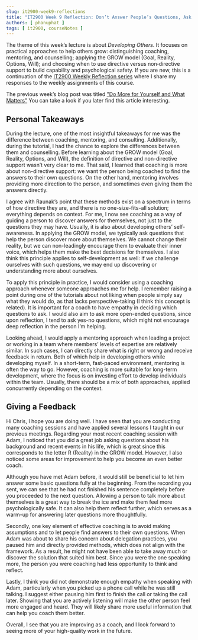 ```yaml
---
slug: it2900-week9-reflections
title: "IT2900 Week 9 Reflection: Don’t Answer People’s Questions, Ask Them Back"
authors: [ phanuphat ]
tags: [ it2900, courseNotes ]
---
```


The theme of this week’s lecture is about _Developing Others_. It focuses on practical approaches to help others grow: distinguishing coaching, mentoring, and counselling; applying the GROW model (Goal, Reality, Options, Will); and choosing when to use directive versus non‑directive support to build capability and psychological safety. <!--truncate--> If you are new, this is a continuation of the [IT2900 Weekly Reflection series](/blog/tags/it2900) where I share my responses to the weekly assignments of this course.

The previous week’s blog post was titled ["Do More for Yourself and What Matters"](/blog/it2900-week8-reflections/) You can take a look if you later find this article interesting.

## Personal Takeaways

During the lecture, one of the most insightful takeaways for me was the difference between coaching, mentoring, and consulting. Additionally, during the tutorial, I had the chance to explore the differences between them and counselling. Before learning about the GROW model (Goal, Reality, Options, and Will), the definition of directive and non-directive support wasn’t very clear to me. That said, I learned that coaching is more about non-directive support: we want the person being coached to find the answers to their own questions. On the other hand, mentoring involves providing more direction to the person, and sometimes even giving them the answers directly.

I agree with Raunak’s point that these methods exist on a spectrum in terms of how directive they are, and there is no one-size-fits-all solution; everything depends on context. For me, I now see coaching as a way of guiding a person to discover answers for themselves, not just to the questions they may have. Usually, it is also about developing others’ self-awareness. In applying the GROW model, we typically ask questions that help the person discover more about themselves. We cannot change their reality, but we can non-leadingly encourage them to evaluate their inner voice, which helps them make the best decisions for themselves. I also think this principle applies to self-development as well: if we challenge ourselves with such questions, we may end up discovering or understanding more about ourselves.

To apply this principle in practice, I would consider using a coaching approach whenever someone approaches me for help. I remember raising a point during one of the tutorials about not liking when people simply say what they would do, as that lacks perspective-taking (I think this concept is related). It is important for a coach to have empathy in deciding which questions to ask. I would also aim to ask more open-ended questions, since upon reflection, I tend to ask yes-no questions, which might not encourage deep reflection in the person I’m helping.

Looking ahead, I would apply a mentoring approach when leading a project or working in a team where members’ levels of expertise are relatively similar. In such cases, I can directly share what is right or wrong and receive feedback in return. Both of which help in developing others while developing myself. In a short-term, fast-paced environment, mentoring is often the way to go. However, coaching is more suitable for long-term development, where the focus is on investing effort to develop individuals within the team. Usually, there should be a mix of both approaches, applied concurrently depending on the context.

## Giving a Feedback

Hi Chris, I hope you are doing well. I have seen that you are conducting many coaching sessions and have applied several lessons I taught in our previous meetings. Regarding your most recent coaching session with Adam, I noticed that you did a great job asking questions about his background and recent events in his life, which is great since this corresponds to the letter R (Reality) in the GROW model. However, I also noticed some areas for improvement to help you become an even better coach.

Although you have met Adam before, it would still be beneficial to let him answer some basic questions fully at the beginning. From the recording you sent, we can see that he had not finished his sentence completely before you proceeded to the next question. Allowing a person to talk more about themselves is a great way to break the ice and make them feel more psychologically safe. It can also help them reflect further, which serves as a warm-up for answering later questions more thoughtfully.

Secondly, one key element of effective coaching is to avoid making assumptions and to let people find answers to their own questions. When Adam was about to share his concern about delegation practices, you paused him and directly provided methods, which does not align with the framework. As a result, he might not have been able to take away much or discover the solution that suited him best. Since you were the one speaking more, the person you were coaching had less opportunity to think and reflect.

Lastly, I think you did not demonstrate enough empathy when speaking with Adam, particularly when you picked up a phone call while he was still talking. I suggest either pausing him first to finish the call or taking the call later. Showing that you are actively listening will make the other person feel more engaged and heard. They will likely share more useful information that can help you coach them better.

Overall, I see that you are improving as a coach, and I look forward to seeing more of your high-quality work in the future.
